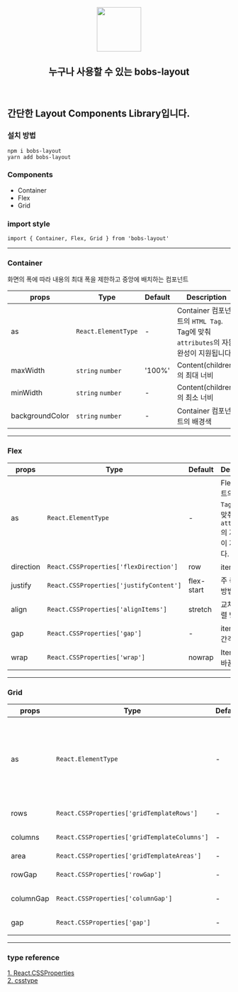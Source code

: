 <p align="middle" >
  <img width="100px;" src="https://em-content.zobj.net/source/skype/289/straight-ruler_1f4cf.png"/>
</p>
<h2 align="middle">누구나 사용할 수 있는 bobs-layout</h2>
<br/>

## 간단한 Layout Components Library입니다.

### 설치 방법

`npm i bobs-layout`  
`yarn add bobs-layout`

### Components

- Container
- Flex
- Grid

### import style

`import { Container, Flex, Grid } from 'bobs-layout'`

---

### Container

화면의 폭에 따라 내용의 최대 폭을 제한하고 중앙에 배치하는 컴포넌트

| props           | Type                | Default | Description                                                                        |
| --------------- | ------------------- | ------- | ---------------------------------------------------------------------------------- |
| as              | `React.ElementType` | -       | Container 컴포넌트의 `HTML Tag`. Tag에 맞춰 `attributes`의 자동 완성이 지원됩니다. |
| maxWidth        | `string` `number`   | '100%'  | Content(children)의 최대 너비                                                      |
| minWidth        | `string` `number`   | -       | Content(children)의 최소 너비                                                      |
| backgroundColor | `string` `number`   | -       | Container 컴포넌트의 배경색                                                        |

---

### Flex

| props     | Type                                    | Default    | Description                                                                   |
| --------- | --------------------------------------- | ---------- | ----------------------------------------------------------------------------- |
| as        | `React.ElementType`                     | -          | Flex 컴포넌트의 `HTML Tag`. Tag에 맞춰 `attributes`의 자동 완성이 지원됩니다. |
| direction | `React.CSSProperties['flexDirection']`  | row        | item의 주 축                                                                  |
| justify   | `React.CSSProperties['justifyContent']` | flex-start | 주 축의 정렬 방법                                                             |
| align     | `React.CSSProperties['alignItems']`     | stretch    | 교차 축의 정렬 방법                                                           |
| gap       | `React.CSSProperties['gap']`            | -          | item 사이의 간격                                                              |
| wrap      | `React.CSSProperties['wrap']`           | nowrap     | Items의 줄 바꿈                                                               |

---

### Grid

| props     | Type                                         | Default | Description                                                                   |
| --------- | -------------------------------------------- | ------- | ----------------------------------------------------------------------------- |
| as        | `React.ElementType`                          | -       | Grid 컴포넌트의 `HTML Tag`. Tag에 맞춰 `attributes`의 자동 완성이 지원됩니다. |
| rows      | `React.CSSProperties['gridTemplateRows']`    | -       | 트랙의 행 배치                                                                |
| columns   | `React.CSSProperties['gridTemplateColumns']` | -       | 트랙의 열 배치                                                                |
| area      | `React.CSSProperties['gridTemplateAreas']`   | -       | 영역 배치                                                                     |
| rowGap    | `React.CSSProperties['rowGap']`              | -       | 행 셀 사이의 간격                                                             |
| columnGap | `React.CSSProperties['columnGap']`           | -       | 열 셀 사이의 간격                                                             |
| gap       | `React.CSSProperties['gap']`                 | -       | 셀 사이의 간격                                                                |

---

### type reference

[1. React.CSSProperties](https://github.com/DefinitelyTyped/DefinitelyTyped/blob/master/types/react/index.d.ts#L1623)  
[2. csstype](https://github.com/frenic/csstype/blob/master/index.d.ts)
